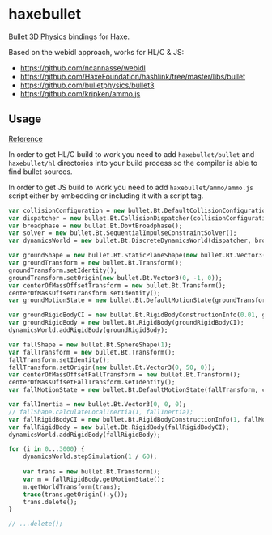 # haxebullet

[Bullet 3D Physics](http://bulletphysics.org/) bindings for Haxe.

Based on the webidl approach, works for HL/C & JS:
- https://github.com/ncannasse/webidl
- https://github.com/HaxeFoundation/hashlink/tree/master/libs/bullet
- https://github.com/bulletphysics/bullet3
- https://github.com/kripken/ammo.js

## Usage

[Reference](http://bulletphysics.org/mediawiki-1.5.8/index.php/Hello_World)

In order to get HL/C build to work you need to add `haxebullet/bullet` and `haxebullet/hl` directories into your build process so the compiler is able to find bullet sources.

In order to get JS build to work you need to add `haxebullet/ammo/ammo.js` script either by embedding or including it with a script tag.

``` hx
var collisionConfiguration = new bullet.Bt.DefaultCollisionConfiguration();
var dispatcher = new bullet.Bt.CollisionDispatcher(collisionConfiguration);
var broadphase = new bullet.Bt.DbvtBroadphase();
var solver = new bullet.Bt.SequentialImpulseConstraintSolver();
var dynamicsWorld = new bullet.Bt.DiscreteDynamicsWorld(dispatcher, broadphase, solver, collisionConfiguration);

var groundShape = new bullet.Bt.StaticPlaneShape(new bullet.Bt.Vector3(0, 1, 0), 1);
var groundTransform = new bullet.Bt.Transform();
groundTransform.setIdentity();
groundTransform.setOrigin(new bullet.Bt.Vector3(0, -1, 0));
var centerOfMassOffsetTransform = new bullet.Bt.Transform();
centerOfMassOffsetTransform.setIdentity();
var groundMotionState = new bullet.Bt.DefaultMotionState(groundTransform, centerOfMassOffsetTransform);

var groundRigidBodyCI = new bullet.Bt.RigidBodyConstructionInfo(0.01, groundMotionState, cast groundShape, new bullet.Bt.Vector3(0, 0, 0));
var groundRigidBody = new bullet.Bt.RigidBody(groundRigidBodyCI);
dynamicsWorld.addRigidBody(groundRigidBody);

var fallShape = new bullet.Bt.SphereShape(1);
var fallTransform = new bullet.Bt.Transform();
fallTransform.setIdentity();
fallTransform.setOrigin(new bullet.Bt.Vector3(0, 50, 0));
var centerOfMassOffsetFallTransform = new bullet.Bt.Transform();
centerOfMassOffsetFallTransform.setIdentity();
var fallMotionState = new bullet.Bt.DefaultMotionState(fallTransform, centerOfMassOffsetFallTransform);

var fallInertia = new bullet.Bt.Vector3(0, 0, 0);
// fallShape.calculateLocalInertia(1, fallInertia);
var fallRigidBodyCI = new bullet.Bt.RigidBodyConstructionInfo(1, fallMotionState, fallShape, fallInertia);
var fallRigidBody = new bullet.Bt.RigidBody(fallRigidBodyCI);
dynamicsWorld.addRigidBody(fallRigidBody);

for (i in 0...3000) {
	dynamicsWorld.stepSimulation(1 / 60);
	
	var trans = new bullet.Bt.Transform();
	var m = fallRigidBody.getMotionState();
	m.getWorldTransform(trans);
	trace(trans.getOrigin().y());
	trans.delete();
}

// ...delete();
```
